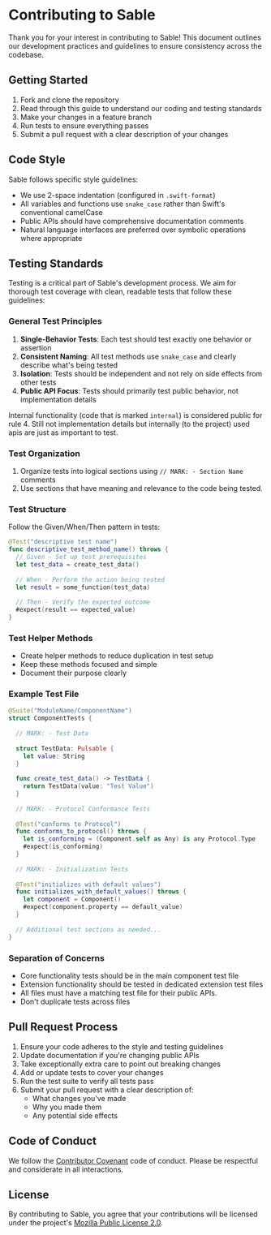 # Contributing to Sable

Thank you for your interest in contributing to Sable! This document outlines our development
practices and guidelines to ensure consistency across the codebase.

## Getting Started

1. Fork and clone the repository
2. Read through this guide to understand our coding and testing standards
3. Make your changes in a feature branch
4. Run tests to ensure everything passes
5. Submit a pull request with a clear description of your changes

## Code Style

Sable follows specific style guidelines:

- We use 2-space indentation (configured in `.swift-format`)
- All variables and functions use `snake_case` rather than Swift's conventional camelCase
- Public APIs should have comprehensive documentation comments
- Natural language interfaces are preferred over symbolic operations where appropriate

## Testing Standards

Testing is a critical part of Sable's development process. We aim for thorough test coverage with
clean, readable tests that follow these guidelines:

### General Test Principles

1. **Single-Behavior Tests**: Each test should test exactly one behavior or assertion
2. **Consistent Naming**: All test methods use `snake_case` and clearly describe what's being tested
3. **Isolation**: Tests should be independent and not rely on side effects from other tests
4. **Public API Focus**: Tests should primarily test public behavior, not implementation details

Internal functionality (code that is marked `internal`) is considered public for rule 4. Still not
implementation details but internally (to the project) used apis are just as important to test.

### Test Organization

1. Organize tests into logical sections using `// MARK: - Section Name` comments
2. Use sections that have meaning and relevance to the code being tested.

### Test Structure

Follow the Given/When/Then pattern in tests:

```swift
@Test("descriptive test name")
func descriptive_test_method_name() throws {
  // Given - Set up test prerequisites
  let test_data = create_test_data()
  
  // When - Perform the action being tested
  let result = some_function(test_data)
  
  // Then - Verify the expected outcome
  #expect(result == expected_value)
}
```

### Test Helper Methods

- Create helper methods to reduce duplication in test setup
- Keep these methods focused and simple
- Document their purpose clearly

### Example Test File

```swift
@Suite("ModuleName/ComponentName")
struct ComponentTests {
  
  // MARK: - Test Data
  
  struct TestData: Pulsable {
    let value: String
  }
  
  func create_test_data() -> TestData {
    return TestData(value: "Test Value")
  }
  
  // MARK: - Protocol Conformance Tests
  
  @Test("conforms to Protocol")
  func conforms_to_protocol() throws {
    let is_conforming = (Component.self as Any) is any Protocol.Type
    #expect(is_conforming)
  }
  
  // MARK: - Initialization Tests
  
  @Test("initializes with default values")
  func initializes_with_default_values() throws {
    let component = Component()
    #expect(component.property == default_value)
  }
  
  // Additional test sections as needed...
}
```

### Separation of Concerns

- Core functionality tests should be in the main component test file
- Extension functionality should be tested in dedicated extension test files
- All files must have a matching test file for their public APIs.
- Don't duplicate tests across files

## Pull Request Process

1. Ensure your code adheres to the style and testing guidelines
2. Update documentation if you're changing public APIs
3. Take exceptionally extra care to point out breaking changes
4. Add or update tests to cover your changes
5. Run the test suite to verify all tests pass
6. Submit your pull request with a clear description of:
   - What changes you've made
   - Why you made them
   - Any potential side effects

## Code of Conduct

We follow the [Contributor Covenant](https://www.contributor-covenant.org) code of conduct. Please
be respectful and considerate in all interactions.

## License

By contributing to Sable, you agree that your contributions will be licensed under the project's
[Mozilla Public License 2.0](https://mozilla.org/MPL/2.0/).
